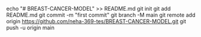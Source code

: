 echo "# BREAST-CANCER-MODEL" >> README.md
git init
git add README.md
git commit -m "first commit"
git branch -M main
git remote add origin https://github.com/neha-369-tes/BREAST-CANCER-MODEL.git
git push -u origin main
